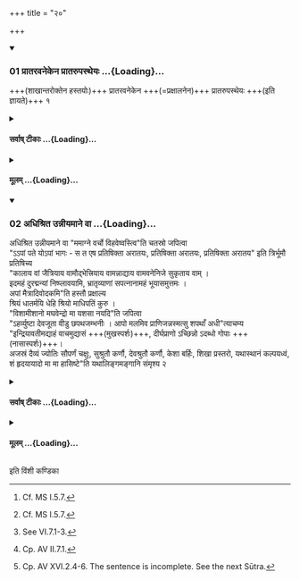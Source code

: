 +++
title = "२०"

+++

<div class="js_include" includetitle="true" newlevelforh1="3" unfilled url="/vedAH_yajuH/taittirIyam/sUtram/ApastambaH/shrautam/vishvAsa-prastutiH/06/20/01_prAtaravanekena_prAtarupastheyaH.md">
<details open><summary><h3>01 प्रातरवनेकेन प्रातरुपस्थेयः ...{Loading}...</h3></summary>

+++(शाखान्तरोक्तेन हस्तयोः)+++ प्रातरवनेकेन +++(=प्रक्षालनेन)+++ प्रातरुपस्थेयः +++(इति ज्ञायते)+++ १  

</details>
</div>
<div class="js_include collapsed" newlevelforh1="4" title="सर्वाष् टीकाः" unfilled url="/vedAH_yajuH/taittirIyam/sUtram/ApastambaH/shrautam/sarvASh_TIkAH/06/20/01_prAtaravanekena_prAtarupastheyaH.md">
<details><summary><h4>सर्वाष् टीकाः ...{Loading}...</h4></summary>
<details><summary>थिते</summary>

1. With (the group of formulae called) Prātaravaneka (one should stand near the fire) in the morning.[^1]  

[^1]: Cf. MS I.5.7.
</details>
</details>
</div>
<div class="js_include collapsed" newlevelforh1="4" title="मूलम्" unfilled url="/vedAH_yajuH/taittirIyam/sUtram/ApastambaH/shrautam/mUlam/06/20/01_prAtaravanekena_prAtarupastheyaH.md">
<details><summary><h4>मूलम् ...{Loading}...</h4></summary>

प्रातरवनेकेन प्रातरुपस्थेयः १
</details>
</div>
<div class="js_include" includetitle="true" newlevelforh1="3" unfilled url="/vedAH_yajuH/taittirIyam/sUtram/ApastambaH/shrautam/vishvAsa-prastutiH/06/20/02_adhishrita_unnIyamAne_vA.md">
<details open><summary><h3>02 अधिश्रित उन्नीयमाने वा ...{Loading}...</h3></summary>

अधिश्रित उन्नीयमाने वा "ममाग्ने वर्चो विहवेष्वस्त्वि"ति चतस्रो जपित्वा  
"ऽऽपां पते योऽपां भागः - स त एष प्रतिषिक्ता अरातयः, प्रतिषिक्ता अरातयः, प्रतिषिक्ता अरातय" इति त्रिर्भूमौ प्रतिषिच्य  
"कालाय वां जैत्रियाय वामौद्भेत्त्रियाय वामन्नाद्याय वामवनेनिजे सुकृताय वाम् ।  
इदमहं दुरद्मन्यां निष्प्लावयामि, भ्रातृव्याणां सपत्नानामहं भूयासमुत्तमः ।  
अपां मैत्रादिवोदकमि"ति हस्तौ प्रक्षाल्य  
श्रियं धातर्मयि धेहि श्रियो माधिपतिं कुरु ।  
"विशामीशानो मघवेन्द्रो मा यशसा नयदि"ति जपित्वा  
"ऽहर्व्युष्टा देवजूता वीडु छपथजम्भनीः । आपो मलमिव प्राणिजन्नस्मत्सु शपथाँ अधी"त्याचम्य  
"इन्द्रियावतीमद्याहं वाचमुद्यासं +++(मुखस्पर्शः)+++, दीर्घप्राणो ऽच्छिन्नो ऽदब्धो गोपाः +++(नासास्पर्शः)+++।  
अजस्रं दैव्यं ज्योतिः सौपर्णं चक्षुः, सुश्रुतौ कर्णौ, देवश्रुतौ कर्णौ, केशा बर्हिः, शिखा प्रस्तरो, यथास्थानं कल्पयध्वं, शं हृदयायादो मा मा हासिष्टे"ति यथालिङ्गमङ्गानि संमृश्य २  

</details>
</div>
<div class="js_include collapsed" newlevelforh1="4" title="सर्वाष् टीकाः" unfilled url="/vedAH_yajuH/taittirIyam/sUtram/ApastambaH/shrautam/sarvASh_TIkAH/06/20/02_adhishrita_unnIyamAne_vA.md">
<details><summary><h4>सर्वाष् टीकाः ...{Loading}...</h4></summary>
<details><summary>थिते</summary>

2. After the Agnihotra-miik is kept on fire[^1] or while it is being scooped out,[^2] having muttered four verses beginning with mamāgne varco vihaveṣvastu,[^3] having thrice poured water on the ground with apāṁ pate yo’pāṁ bhāgaḥ..., having washed the hands with kālāya vāṁ jaitriyāya... having muttered śriyaṁ dhātar mayi dhehi.., having sipped water with atharvyajuṣṭā devajūtā...,[^4] having touched the limbs in accordance with the characteristic mark (indicating the limb, in the formula) with indriyāvatīmadyāham...[^5],

[^1]: See VI.5.7.  

[^2]: See VI.7.1-3.  

[^3] TS IV.7.14.a.  

[^4]: Cp. AV II.7.1.   

[^5]: Cp. AV XVI.2.4-6. The sentence is incomplete. See the next Sūtra.
</details>
</details>
</div>
<div class="js_include collapsed" newlevelforh1="4" title="मूलम्" unfilled url="/vedAH_yajuH/taittirIyam/sUtram/ApastambaH/shrautam/mUlam/06/20/02_adhishrita_unnIyamAne_vA.md">
<details><summary><h4>मूलम् ...{Loading}...</h4></summary>

अधिश्रित उन्नीयमाने वा ममाग्ने वर्चो विहवेष्वस्त्विति चतस्रो जपित्वापां पते योऽपां भागः स त एष प्रतिषिक्ता अरातयः प्रतिषिक्ता अरातयः प्रतिषिक्ता अरातय इति त्रिर्भूमौ प्रतिषिच्य कालाय वां जैत्रियाय वामौद्भेत्त्रियाय वामन्नाद्याय वामवनेनिजे सुकृताय वाम् । इदमहं दुरद्मन्यां निष्प्लावयामि भ्रातृव्याणां सपत्नानामहं भूयासमुत्तमः । अपां मैत्रादिवोदकमिति हस्तौ प्रक्षाल्य श्रियं धातर्मयि धेहि श्रियो माधिपतिं कुरु । विशामीशानो मघवेन्द्रो मा यशसा नयदिति जपित्वाथर्व्युष्टा देवजूता वीडु छपथजम्भनीः । आपो मलमिव प्राणिजन्नस्मत्सु शपथाँ अधीत्याचम्येन्द्रियावतीमद्याहं वाचमुद्यासं दीर्घप्राणोऽच्छिन्नो ऽदब्धो गोपाः । अजस्रं दैव्यं ज्योतिः सौपर्णं चक्षुः सुश्रुतौ कर्णौ देवश्रुतौ कर्णौ केशा बर्हिः शिखा प्रस्तरो यथास्थानं कल्पयध्वं शं हृदयायादो मा मा हासिष्टेति यथालिङ्गमङ्गानि सम्मृश्य २
</details>
</div>

  
इति विंशी कण्डिका 
